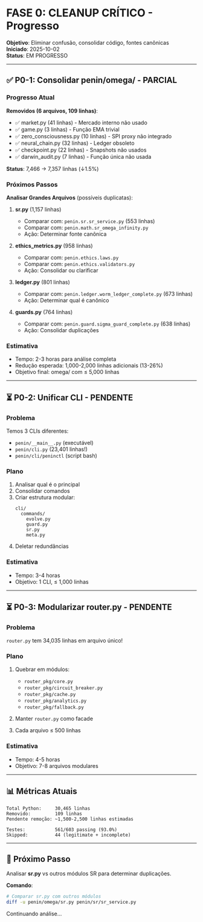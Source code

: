# FASE 0: CLEANUP CRÍTICO - Progresso

**Objetivo**: Eliminar confusão, consolidar código, fontes canônicas  
**Iniciado**: 2025-10-02  
**Status**: EM PROGRESSO  

---

## ✅ P0-1: Consolidar penin/omega/ - PARCIAL

### Progresso Atual

**Removidos (6 arquivos, 109 linhas)**:
- ✅ market.py (41 linhas) - Mercado interno não usado
- ✅ game.py (3 linhas) - Função EMA trivial
- ✅ zero_consciousness.py (10 linhas) - SPI proxy não integrado
- ✅ neural_chain.py (32 linhas) - Ledger obsoleto
- ✅ checkpoint.py (22 linhas) - Snapshots não usados
- ✅ darwin_audit.py (7 linhas) - Função única não usada

**Status**: 7,466 → 7,357 linhas (↓1.5%)

### Próximos Passos

**Analisar Grandes Arquivos** (possíveis duplicatas):

1. **sr.py** (1,157 linhas)
   - Comparar com: `penin.sr.sr_service.py` (553 linhas)
   - Comparar com: `penin.math.sr_omega_infinity.py`
   - Ação: Determinar fonte canônica

2. **ethics_metrics.py** (958 linhas)
   - Comparar com: `penin.ethics.laws.py`
   - Comparar com: `penin.ethics.validators.py`
   - Ação: Consolidar ou clarificar

3. **ledger.py** (801 linhas)
   - Comparar com: `penin.ledger.worm_ledger_complete.py` (673 linhas)
   - Ação: Determinar qual é canônico

4. **guards.py** (764 linhas)
   - Comparar com: `penin.guard.sigma_guard_complete.py` (638 linhas)
   - Ação: Consolidar duplicações

### Estimativa

- Tempo: 2-3 horas para análise completa
- Redução esperada: 1,000-2,000 linhas adicionais (13-26%)
- Objetivo final: omega/ com ≤ 5,000 linhas

---

## ⏳ P0-2: Unificar CLI - PENDENTE

### Problema

Temos 3 CLIs diferentes:
- `penin/__main__.py` (executável)
- `penin/cli.py` (23,401 linhas!)
- `penin/cli/peninctl` (script bash)

### Plano

1. Analisar qual é o principal
2. Consolidar comandos
3. Criar estrutura modular:
   ```
   cli/
     commands/
       evolve.py
       guard.py
       sr.py
       meta.py
   ```
4. Deletar redundâncias

### Estimativa

- Tempo: 3-4 horas
- Objetivo: 1 CLI, ≤ 1,000 linhas

---

## ⏳ P0-3: Modularizar router.py - PENDENTE

### Problema

`router.py` tem 34,035 linhas em arquivo único!

### Plano

1. Quebrar em módulos:
   - `router_pkg/core.py`
   - `router_pkg/circuit_breaker.py`
   - `router_pkg/cache.py`
   - `router_pkg/analytics.py`
   - `router_pkg/fallback.py`

2. Manter `router.py` como facade

3. Cada arquivo ≤ 500 linhas

### Estimativa

- Tempo: 4-5 horas
- Objetivo: 7-8 arquivos modulares

---

## 📊 Métricas Atuais

```
Total Python:     30,465 linhas
Removido:         109 linhas
Pendente remoção: ~1,500-2,500 linhas estimadas

Testes:           561/603 passing (93.0%)
Skipped:          44 (legitimate + incomplete)
```

---

## 🎯 Próximo Passo

Analisar **sr.py** vs outros módulos SR para determinar duplicações.

**Comando**:
```bash
# Comparar sr.py com outros módulos
diff -u penin/omega/sr.py penin/sr/sr_service.py
```

Continuando análise...
